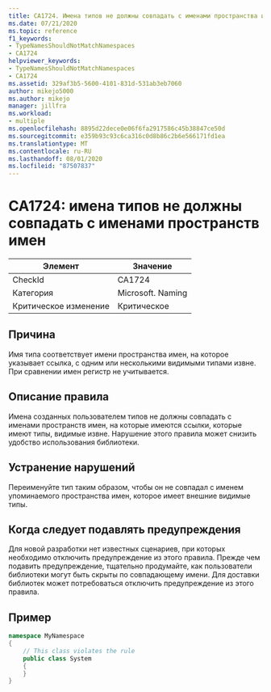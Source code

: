 ```yaml
---
title: CA1724. Имена типов не должны совпадать с именами пространства имен
ms.date: 07/21/2020
ms.topic: reference
f1_keywords:
- TypeNamesShouldNotMatchNamespaces
- CA1724
helpviewer_keywords:
- TypeNamesShouldNotMatchNamespaces
- CA1724
ms.assetid: 329af3b5-5600-4101-831d-531ab3eb7060
author: mikejo5000
ms.author: mikejo
manager: jillfra
ms.workload:
- multiple
ms.openlocfilehash: 8895d22dece0e06f6fa2917586c45b38847ce50d
ms.sourcegitcommit: e359b93c93c6ca316c0d8b86c2b6e566171fd1ea
ms.translationtype: MT
ms.contentlocale: ru-RU
ms.lasthandoff: 08/01/2020
ms.locfileid: "87507837"
---
```

# <a name="ca1724-type-names-should-not-match-namespaces"></a>CA1724: имена типов не должны совпадать с именами пространств имен

|Элемент|Значение|
|-|-|
|CheckId|CA1724|
|Категория|Microsoft. Naming|
|Критическое изменение|Критическое|

## <a name="cause"></a>Причина

Имя типа соответствует имени пространства имен, на которое указывает ссылка, с одним или несколькими видимыми типами извне. При сравнении имен регистр не учитывается.

## <a name="rule-description"></a>Описание правила

Имена созданных пользователем типов не должны совпадать с именами пространств имен, на которые имеются ссылки, которые имеют типы, видимые извне. Нарушение этого правила может снизить удобство использования библиотеки.

## <a name="how-to-fix-violations"></a>Устранение нарушений

Переименуйте тип таким образом, чтобы он не совпадал с именем упоминаемого пространства имен, которое имеет внешние видимые типы.

## <a name="when-to-suppress-warnings"></a>Когда следует подавлять предупреждения

Для новой разработки нет известных сценариев, при которых необходимо отключить предупреждение из этого правила. Прежде чем подавить предупреждение, тщательно продумайте, как пользователи библиотеки могут быть скрыты по совпадающему имени. Для доставки библиотек может потребоваться отключить предупреждение из этого правила.

## <a name="example"></a>Пример

```csharp
namespace MyNamespace
{
    // This class violates the rule
    public class System
    {
    }
}
```
